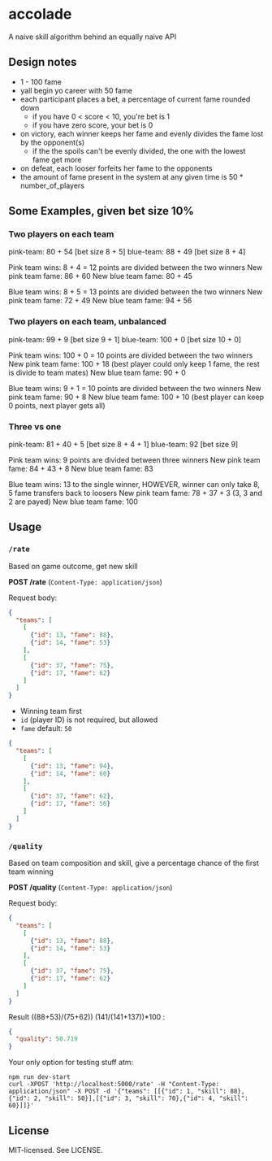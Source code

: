 # accolade
A naive skill algorithm behind an equally naive API

## Design notes
- 1 - 100 fame
- yall begin yo career with 50 fame
- each participant places a bet, a percentage of current fame rounded down
  - if you have 0 < score < 10, you're bet is 1
  - if you have zero score, your bet is 0
- on victory, each winner keeps her fame and evenly divides the fame lost by the opponent(s)
  - if the the spoils can't be evenly divided, the one with the lowest fame get more
- on defeat, each looser forfeits her fame to the opponents
- the amount of fame present in the system at any given time is 50 * number_of_players

## Some Examples, given bet size 10%

### Two players on each team
pink-team: 80 + 54 [bet size 8 + 5]
blue-team: 88 + 49 [bet size 8 + 4]

Pink team wins: 8 + 4 = 12 points are divided between the two winners
New pink team fame: 86 + 60
New blue team fame: 80 + 45

Blue team wins: 8 + 5 = 13 points are divided between the two winners
New pink team fame: 72 + 49
New blue team fame: 94 + 56


### Two players on each team, unbalanced
pink-team: 99 + 9 [bet size 9 + 1]
blue-team: 100 + 0 [bet size 10 + 0]

Pink team wins: 100 + 0 = 10 points are divided between the two winners
New pink team fame: 100 + 18 (best player could only keep 1 fame, the rest is divide to team mates)
New blue team fame: 90 + 0

Blue team wins: 9 + 1 = 10 points are divided between the two winners
New pink team fame: 90 + 8
New blue team fame: 100 + 10 (best player can keep 0 points, next player gets all)

### Three vs one
pink-team: 81 + 40 + 5 [bet size 8 + 4 + 1]
blue-team: 92 [bet size 9]

Pink team wins: 9 points are divided between three winners
New pink team fame: 84 + 43 + 8
New blue team fame: 83

Blue team wins: 13 to the single winner, HOWEVER, winner can only take 8, 5 fame transfers back to loosers
New pink team fame: 78 + 37 + 3 (3, 3 and 2 are payed)
New blue team fame: 100


## Usage

### `/rate`

Based on game outcome, get new skill

**POST /rate** (`Content-Type: application/json`)

Request body:
```json
{
  "teams": [
    [
      {"id": 13, "fame": 88},
      {"id": 14, "fame": 53}
    ],
    [
      {"id": 37, "fame": 75},
      {"id": 17, "fame": 62}
    ]
  ]
}
```

- Winning team first
- `id` (player ID) is not required, but allowed
- `fame` default: `50`

```json
{
  "teams": [
    [
      {"id": 13, "fame": 94},
      {"id": 14, "fame": 60}
    ],
    [
      {"id": 37, "fame": 62},
      {"id": 17, "fame": 56}
    ]
  ]
}
```

### `/quality`

Based on team composition and skill, give a percentage chance of the first team winning

**POST /quality** (`Content-Type: application/json`)

Request body:
```json
{
  "teams": [
    [
      {"id": 13, "fame": 88},
      {"id": 14, "fame": 53}
    ],
    [
      {"id": 37, "fame": 75},
      {"id": 17, "fame": 62}
    ]
  ]
}
```


Result ((88+53)/(75+62)) (141/(141+137))*100 :

```json
{
  "quality": 50.719
}
```

Your only option for testing stuff atm:

```
npm run dev-start
curl -XPOST 'http://localhost:5000/rate' -H "Content-Type: application/json" -X POST -d '{"teams": [[{"id": 1, "skill": 88},{"id": 2, "skill": 50}],[{"id": 3, "skill": 70},{"id": 4, "skill": 60}]]}'
```

## License

MIT-licensed. See LICENSE.
